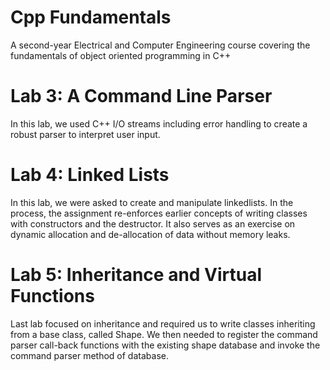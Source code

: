 # Cpp Fundamentals
A second-year Electrical and Computer Engineering course covering the fundamentals of object oriented programming in C++


# Lab 3: A Command Line Parser
In this lab, we used C++ I/O streams including error handling to create a robust parser to interpret user input.

# Lab 4: Linked Lists
In this lab, we were asked to create and manipulate linkedlists.  In the process,  the assignment re-enforces earlier concepts of writing classes with constructors and the destructor. It also serves as an exercise on dynamic allocation and de-allocation of data without memory leaks. 

# Lab 5: Inheritance and Virtual Functions
Last lab focused on inheritance and required us to write classes inheriting from a base class, called Shape. We then needed to register the command parser call-back functions with the existing shape database and invoke the command parser method of database.
